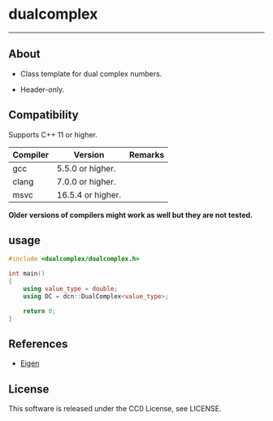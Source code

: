 

# dualcomplex

---------------------

## About

- Class template for dual complex numbers.

- Header-only.

  

## Compatibility

Supports C++ 11 or higher.

| Compiler | Version           | Remarks |
| -------- | ----------------- | ------- |
| gcc      | 5.5.0 or higher.  |         |
| clang    | 7.0.0 or higher.  |         |
| msvc     | 16.5.4 or higher. |         |

**Older versions of compilers might work as well but they are not tested.**



## usage

```c++
#include <dualcomplex/dualcomplex.h>

int main()
{
    using value_type = double;
    using DC = dcn::DualComplex<value_type>;

    return 0;
}
```



## References

- [Eigen](http://eigen.tuxfamily.org)



## License

This software is released under the CC0 License, see LICENSE.